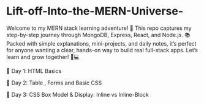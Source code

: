 # Lift-off-Into-the-MERN-Universe-
Welcome to my MERN stack learning adventure! 🚀 This repo captures my step-by-step journey through MongoDB, Express, React, and Node.js. 📚 Packed with simple explanations, mini-projects, and daily notes, it’s perfect for anyone wanting a clear, hands-on way to build real full-stack apps. Let’s learn and grow together! 🌱💻

🧱 Day 1: HTML Basics 

🧱 Day 2: Table , Forms and Basic CSS

🧱 Day 3: CSS Box Model & Display: Inline vs Inline-Block
